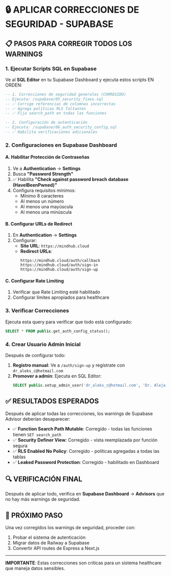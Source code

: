 # 🔒 APLICAR CORRECCIONES DE SEGURIDAD - SUPABASE

## 📋 PASOS PARA CORREGIR TODOS LOS WARNINGS

### 1. **Ejecutar Scripts SQL en Supabase**

Ve al **SQL Editor** en tu Supabase Dashboard y ejecuta estos scripts EN ORDEN:

```sql
-- 1. Correcciones de seguridad generales (CORREGIDO)
-- Ejecuta: /supabase/05_security_fixes.sql
-- ✅ Corrige referencias de columnas incorrectas
-- ✅ Agrega políticas RLS faltantes
-- ✅ Fija search_path en todas las funciones
```

```sql
-- 2. Configuración de autenticación
-- Ejecuta: /supabase/06_auth_security_config.sql
-- ✅ Habilita verificaciones adicionales
```

### 2. **Configuraciones en Supabase Dashboard**

#### A. Habilitar Protección de Contraseñas
1. Ve a **Authentication** → **Settings**
2. Busca **"Password Strength"**
3. ✅ Habilita **"Check against password breach database (HaveIBeenPwned)"**
4. Configura requisitos mínimos:
   - Mínimo 8 caracteres
   - Al menos un número
   - Al menos una mayúscula
   - Al menos una minúscula

#### B. Configurar URLs de Redirect
1. En **Authentication** → **Settings**
2. Configurar:
   - **Site URL**: `https://mindhub.cloud`
   - **Redirect URLs**: 
     ```
     https://mindhub.cloud/auth/callback
     https://mindhub.cloud/auth/sign-in
     https://mindhub.cloud/auth/sign-up
     ```

#### C. Configurar Rate Limiting
1. Verificar que Rate Limiting esté habilitado
2. Configurar límites apropiados para healthcare

### 3. **Verificar Correcciones**

Ejecuta esta query para verificar que todo está configurado:

```sql
SELECT * FROM public.get_auth_config_status();
```

### 4. **Crear Usuario Admin Inicial**

Después de configurar todo:

1. **Registro manual**: Ve a `/auth/sign-up` y regístrate con `dr_aleks_c@hotmail.com`
2. **Promover a admin**: Ejecuta en SQL Editor:
   ```sql
   SELECT public.setup_admin_user('dr_aleks_c@hotmail.com', 'Dr. Alejandro');
   ```

## ✅ **RESULTADOS ESPERADOS**

Después de aplicar todas las correcciones, los warnings de Supabase Advisor deberían desaparecer:

- ✅ **Function Search Path Mutable**: Corregido - todas las funciones tienen `SET search_path`
- ✅ **Security Definer View**: Corregido - vista reemplazada por función segura
- ✅ **RLS Enabled No Policy**: Corregido - políticas agregadas a todas las tablas
- ✅ **Leaked Password Protection**: Corregido - habilitado en Dashboard

## 🔍 **VERIFICACIÓN FINAL**

Después de aplicar todo, verifica en **Supabase Dashboard** → **Advisors** que no hay más warnings de seguridad.

## 🚀 **PRÓXIMO PASO**

Una vez corregidos los warnings de seguridad, proceder con:
1. Probar el sistema de autenticación
2. Migrar datos de Railway a Supabase
3. Convertir API routes de Express a Next.js

---

**IMPORTANTE**: Estas correcciones son críticas para un sistema healthcare que maneja datos sensibles.